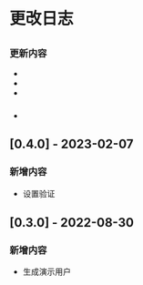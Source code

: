 # 更改日志

## 

### 更新内容
- 
- 
- 

### 
- 

## [0.4.0] - 2023-02-07

### 新增内容
- 设置验证

## [0.3.0] - 2022-08-30

### 新增内容
- 生成演示用户
